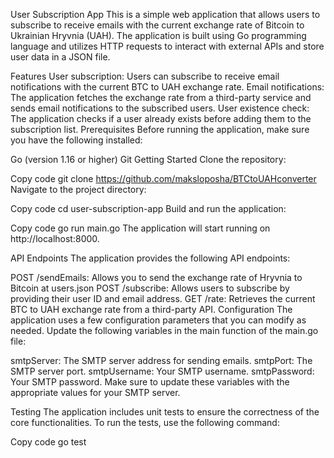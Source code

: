 User Subscription App
This is a simple web application that allows users to subscribe to receive emails with the current exchange rate of
Bitcoin to Ukrainian Hryvnia (UAH). The application is built using Go programming language and utilizes HTTP requests 
to interact with external APIs and store user data in a JSON file.

Features
User subscription: Users can subscribe to receive email notifications with the current BTC to UAH exchange rate.
Email notifications: The application fetches the exchange rate from a third-party service and sends email notifications to the subscribed users.
User existence check: The application checks if a user already exists before adding them to the subscription list.
Prerequisites
Before running the application, make sure you have the following installed:

Go (version 1.16 or higher)
Git
Getting Started
Clone the repository:

Copy code
git clone https://github.com/maksloposha/BTCtoUAHconverter
Navigate to the project directory:


Copy code
cd user-subscription-app
Build and run the application:

Copy code
go run main.go
The application will start running on http://localhost:8000.

API Endpoints
The application provides the following API endpoints:

POST /sendEmails: Allows you to send the exchange rate of Hryvnia to Bitcoin at users.json
POST /subscribe: Allows users to subscribe by providing their user ID and email address.
GET /rate: Retrieves the current BTC to UAH exchange rate from a third-party API.
Configuration
The application uses a few configuration parameters that you can modify as needed. Update the following variables in the main function of the main.go file:

smtpServer: The SMTP server address for sending emails.
smtpPort: The SMTP server port.
smtpUsername: Your SMTP username.
smtpPassword: Your SMTP password.
Make sure to update these variables with the appropriate values for your SMTP server.

Testing
The application includes unit tests to ensure the correctness of the core functionalities. To run the tests, use the following command:


Copy code
go test

